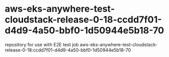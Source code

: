 # aws-eks-anywhere-test-cloudstack-release-0-18-ccdd7f01-d4d9-4a50-bbf0-1d50944e5b18-70
repository for use with E2E test job aws-eks-anywhere-test-cloudstack-release-0-18:ccdd7f01-d4d9-4a50-bbf0-1d50944e5b18-70
